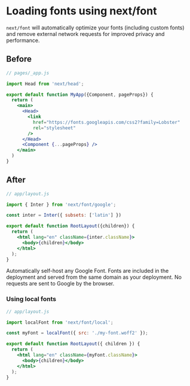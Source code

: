 # Loading fonts using next/font
`next/font` will automatically optimize your fonts (including custom fonts) and remove external network requests for improved privacy and performance.

## Before
```jsx
// pages/_app.js

import Head from 'next/head';

export default function MyApp({Component, pageProps}) {
  return (
    <main>
      <Head>
        <link
          href="https://fonts.googleapis.com/css2?family=Lobster"
          rel="stylesheet"
        />
      </Head>
      <Component {...pageProps} />
    </main>
  )
}
```

## After
```jsx
// app/layout.js

import { Inter } from 'next/font/google';

const inter = Inter({ subsets: ['latin'] })

export default function RootLayout({children}) {
  return (
    <html lang="en" className={inter.className}>
      <body>{children}</body>
    </html>
  );
}
```

Automatically self-host any Google Font. Fonts are included in the deployment and served from the same domain as your deployment. No requests are sent to Google by the browser.

### Using local fonts
```jsx
// app/layout.js

import localFont from 'next/font/local';

const myFont = localFont({ src: './my-font.woff2' });

export default function RootLayout({ children }) {
  return (
    <html lang="en" className={myFont.className}>
      <body>{children}</body>
    </html>
  );
}
```
